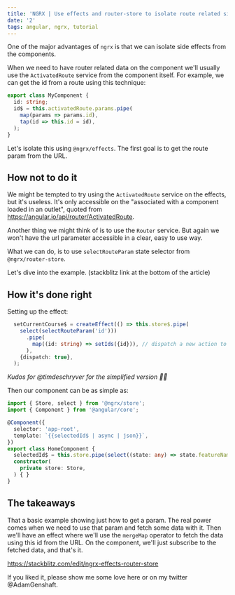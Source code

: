 ```yaml
---
title: 'NGRX | Use effects and router-store to isolate route related side 🧙‍♂️ effects'
date: '2'
tags: angular, ngrx, tutorial
---
```

One of the major advantages of `ngrx` is that we can isolate side effects from the components.

When we need to have router related data on the component we'll usually use the `ActivatedRoute` service from the component itself. For example, we can get the id from a route using this technique:

```typescript
export class MyComponent {
  id: string;
  id$ = this.activatedRoute.params.pipe(
    map(params => params.id),
    tap(id => this.id = id),
  );
}
```

Let's isolate this using `@ngrx/effects`. The first goal is to get the route param from the URL.

## How not to do it

We might be tempted to try using the `ActivatedRoute` service on the effects, but it's useless. It's only accessible on the "associated with a component loaded in an outlet", quoted from https://angular.io/api/router/ActivatedRoute.

Another thing we might think of is to use the `Router` service. But again we won't have the url parameter accessible in a clear, easy to use way.

What we can do, is to use `selectRouteParam` state selector from `@ngrx/router-store`.

Let's dive into the example. (stackblitz link at the bottom of the article)

## How it's done right

Setting up the effect:

```typescript
  setCurrentCourse$ = createEffect(() => this.store$.pipe(
    select(selectRouteParam('id')))
      .pipe(
        map((id: string) => setIds({id})), // dispatch a new action to set the selected id
      ),
    {dispatch: true},
  );
```

_Kudos for @timdeschryver for the simplified version 🤘🏼_

Then our component can be as simple as:

```typescript
import { Store, select } from '@ngrx/store';
import { Component } from '@angular/core';

@Component({
  selector: 'app-root',
  template: `{{selectedId$ | async | json}}`,
})
export class HomeComponent {
  selectedId$ = this.store.pipe(select((state: any) => state.featureName.selectedId));
  constructor(
    private store: Store,
  ) { }
}
```

## The takeaways

That a basic example showing just how to get a param. The real power comes when we need to use that param and fetch some data with it. Then we'll have an effect where we'll use the `mergeMap` operator to fetch the data using this id from the URL. On the component, we'll just subscribe to the fetched data, and that's it.

https://stackblitz.com/edit/ngrx-effects-router-store

If you liked it, please show me some love here or on my twitter @AdamGenshaft.
